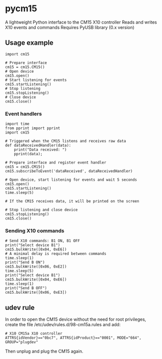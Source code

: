 # pycm15 #

A lightweight Python interface to the CM15 X10 controller
Reads and writes X10 events and commands
Requires PyUSB library (0.x version)

## Usage example ##

    import cm15

    # Prepare interface
    cm15 = cm15.CM15()
    # Open device
    cm15.open()
    # Start listening for events
    cm15.startListening()
    # Stop listening
    cm15.stopListening()
    # Close device
    cm15.close()
    
### Event handlers ###

    import time
    from pprint import pprint
    import cm15

    # Triggered when the CM15 listens and receives raw data
    def dataReceivedHandler(data):
        print("Data received: ")
        pprint(data);

    # Prepare interface and register event handler
    cm15 = cm15.CM15()
    cm15.subscribeToEvent('dataReceived', dataReceivedHandler)

    # Open device, start listening for events and wait 5 seconds
    cm15.open()
    cm15.startListening()
    time.sleep(5)

    # If the CM15 receives data, it will be printed on the screen 

    # Stop listening and close device
    cm15.stopListening()
    cm15.close()

### Sending X10 commands ###

    # Send X10 commands: B1 ON, B1 OFF
    print("Select device B1")
    cm15.bulkWrite([0x04, 0xE6])
    # A minimal delay is required between commands
    time.sleep(1)
    print("Send B ON")
    cm15.bulkWrite([0x06, 0xE2])
    time.sleep(5)
    print("Select device B1")
    cm15.bulkWrite([0x04, 0xE6])
    time.sleep(1)
    print("Send B OFF")
    cm15.bulkWrite([0x06, 0xE3])

## udev rule ##

In order to open the CM15 device without the need for root privileges,
create the file /etc/udev/rules.d/98-cm15a.rules and add:

    # X10 CM15a X10 controller
    ATTRS{idVendor}=="0bc7", ATTRS{idProduct}=="0001", MODE="664", GROUP="plugdev"
    
Then unplug and plug the CM15 again.
